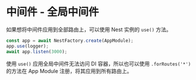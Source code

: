 # 中间件 - 全局中间件

如果想将中间件应用到全部路由上，可以使用 Nest 实例的 `use()` 方法。

```ts
const app = await NestFactory.create(AppModule);
app.use(logger);
await app.listen(3000);
```

使用 `use()` 应用全局中间件无法访问 DI 容器，所以也可以使用 `.forRoutes('*')` 的方法在 App Module 注册，将其应用到所有路由上。
